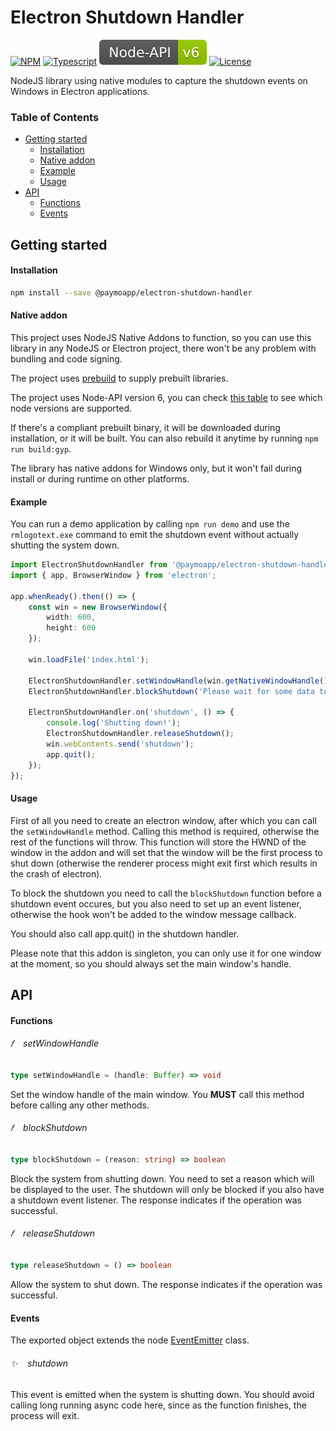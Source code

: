 # Electron Shutdown Handler

[![NPM](https://img.shields.io/npm/v/@paymoapp/electron-shutdown-handler)](https://www.npmjs.com/package/@paymoapp/electron-shutdown-handler)
[![Typescript](https://img.shields.io/npm/types/@paymoapp/electron-shutdown-handler)](https://www.npmjs.com/package/@paymoapp/electron-shutdown-handler)
[![N-API](https://raw.githubusercontent.com/nodejs/abi-stable-node/doc/assets/Node-API%20v6%20Badge.svg)](https://github.com/nodejs/node-addon-api)
[![License](https://img.shields.io/github/license/paymoapp/electron-shutdown-handler)](https://www.gnu.org/licenses/gpl-3.0.txt)

NodeJS library using native modules to capture the shutdown events on Windows in Electron applications.

### Table of Contents

<!-- toc -->

- [Getting started](#getting-started)
    - [Installation](#installation)
    - [Native addon](#native-addon)
    - [Example](#example)
    - [Usage](#usage)
- [API](#api)
    - [Functions](#functions)
    - [Events](#events)

<!-- tocstop -->

## Getting started

#### Installation

```bash
npm install --save @paymoapp/electron-shutdown-handler
```

#### Native addon

This project uses NodeJS Native Addons to function, so you can use this library in any NodeJS or Electron project, there won't be any problem with bundling and code signing.

The project uses [prebuild](https://github.com/prebuild/prebuild) to supply prebuilt libraries.

The project uses Node-API version 6, you can check [this table](https://nodejs.org/api/n-api.html#node-api-version-matrix) to see which node versions are supported.

If there's a compliant prebuilt binary, it will be downloaded during installation, or it will be built. You can also rebuild it anytime by running `npm run build:gyp`.

The library has native addons for Windows only, but it won't fail during install or during runtime on other platforms.

#### Example

You can run a demo application by calling `npm run demo` and use the `rmlogotext.exe` command to emit the shutdown event without actually shutting the system down.

```ts
import ElectronShutdownHandler from '@paymoapp/electron-shutdown-handler';
import { app, BrowserWindow } from 'electron';

app.whenReady().then(() => {
	const win = new BrowserWindow({
		width: 600,
		height: 600
	});

	win.loadFile('index.html');

	ElectronShutdownHandler.setWindowHandle(win.getNativeWindowHandle());
	ElectronShutdownHandler.blockShutdown('Please wait for some data to be saved');

	ElectronShutdownHandler.on('shutdown', () => {
		console.log('Shutting down!');
		ElectronShutdownHandler.releaseShutdown();
		win.webContents.send('shutdown');
		app.quit();
	});
});
```

#### Usage

First of all you need to create an electron window, after which you can call the `setWindowHandle` method. Calling this method is required, otherwise the rest of the functions will throw. This function will store the HWND of the window in the addon and will set that the window will be the first process to shut down (otherwise the renderer process might exit first which results in the crash of electron).

To block the shutdown you need to call the `blockShutdown` function before a shutdown event occures, but you also need to set up an event listener, otherwise the hook won't be added to the window message callback.

You should also call app.quit() in the shutdown handler.

Please note that this addon is singleton, you can only use it for one window at the moment, so you should always set the main window's handle.

## API

#### Functions

###### 𝑓 &nbsp;&nbsp; setWindowHandle

```ts
type setWindowHandle = (handle: Buffer) => void
```

Set the window handle of the main window. You __MUST__ call this method before calling any other methods.

###### 𝑓 &nbsp;&nbsp; blockShutdown

```ts
type blockShutdown = (reason: string) => boolean
```

Block the system from shutting down. You need to set a reason which will be displayed to the user. The shutdown will only be blocked if you also have a shutdown event listener. The response indicates if the operation was successful.

###### 𝑓 &nbsp;&nbsp; releaseShutdown

```ts
type releaseShutdown = () => boolean
```

Allow the system to shut down. The response indicates if the operation was successful.

#### Events

The exported object extends the node [EventEmitter](https://nodejs.org/api/events.html) class.

###### ✨ &nbsp;&nbsp; shutdown

This event is emitted when the system is shutting down. You should avoid calling long running async code here, since as the function finishes, the process will exit.
